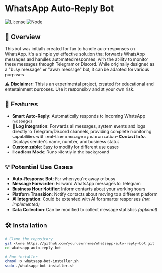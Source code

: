 # WhatsApp Auto-Reply Bot

![License](https://img.shields.io/badge/license-MIT-blue)
![Node](https://img.shields.io/badge/node-%3E%3D18.0.0-green)

## 🎯 Overview
This bot was initially created for fun to handle auto-responses on WhatsApp. It's a simple yet effective solution that forwards WhatsApp messages and handles automated responses, with the ability to monitor these messages through Telegram or Discord. While originally designed as a "busy message" or "away message" bot, it can be adapted for various purposes.

⚠️ **Disclaimer**: This is an experimental project, created for educational and entertainment purposes. Use it responsibly and at your own risk.

## 🚀 Features
- **Smart Auto-Reply**: Automatically responds to incoming WhatsApp messages
- 📡 **Log Integration**: Forwards all messages, system events and logs directly to Telegram/Discord channels, providing complete monitoring capabilities with real-time message synchronization- **Contact Info**: Displays sender's name, number, and business status
- **Customizable**: Easy to modify for different use cases
- **Headless Mode**: Runs silently in the background

## 💡 Potential Use Cases
- **Auto-Response Bot**: For when you're away or busy
- **Message Forwarder**: Forward WhatsApp messages to Telegram
- **Business Hour Notifier**: Inform contacts about your working hours
- **Platform Transition**: Notify contacts about moving to a different platform
- **AI Integration**: Could be extended with AI for smarter responses *(not implemented)*
- **Data Collection**: Can be modified to collect message statistics *(optional)*

## 🛠 Installation

```bash
# Clone the repository
git clone https://github.com/yourusername/whatsapp-auto-reply-bot.git
cd whatsapp-auto-reply-bot

# Run installer
chmod +x whatsapp-bot-installer.sh
sudo ./whatsapp-bot-installer.sh